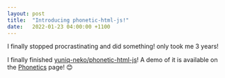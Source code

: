 ```yaml
---
layout: post
title:  "Introducing phonetic-html-js!"
date:   2022-01-23 04:00:00 +1100
---
```

I finally stopped procrastinating and did something! only took me 3 years!

I finally finished [yuniq-neko/phonetic-html-js](https://github.com/yuniq-neko/phonetic-html-js/)!
A demo of it is available on the [Phonetics](https://yuniq-neko.github.io/phonetic-html-js/phonetics/) page! 😊